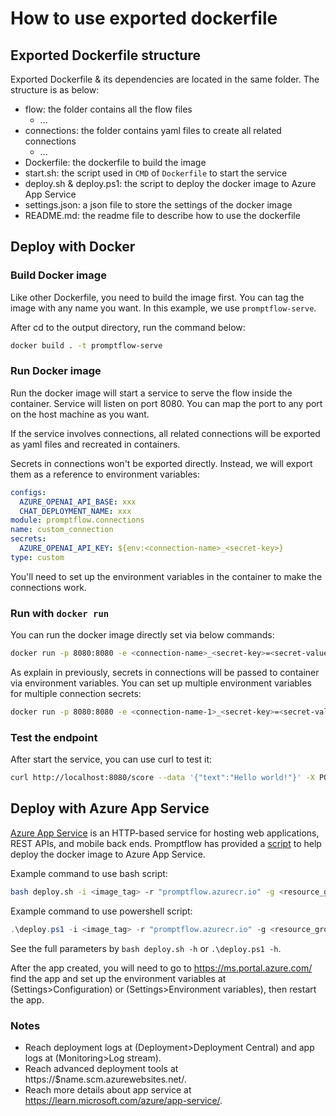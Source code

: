 # How to use exported dockerfile

## Exported Dockerfile structure

Exported Dockerfile & its dependencies are located in the same folder. The structure is as below:
- flow: the folder contains all the flow files
  - ...
- connections: the folder contains yaml files to create all related connections
  - ...
- Dockerfile: the dockerfile to build the image
- start.sh: the script used in `CMD` of `Dockerfile` to start the service
- deploy.sh & deploy.ps1: the script to deploy the docker image to Azure App Service
- settings.json: a json file to store the settings of the docker image
- README.md: the readme file to describe how to use the dockerfile

## Deploy with Docker
### Build Docker image

Like other Dockerfile, you need to build the image first. You can tag the image with any name you want. In this example, we use `promptflow-serve`.

After cd to the output directory, run the command below:

```bash
docker build . -t promptflow-serve
```

### Run Docker image

Run the docker image will start a service to serve the flow inside the container. Service will listen on port 8080.
You can map the port to any port on the host machine as you want.

If the service involves connections, all related connections will be exported as yaml files and recreated in containers.

Secrets in connections won't be exported directly. Instead, we will export them as a reference to environment variables:

```yaml
configs:
  AZURE_OPENAI_API_BASE: xxx
  CHAT_DEPLOYMENT_NAME: xxx
module: promptflow.connections
name: custom_connection
secrets:
  AZURE_OPENAI_API_KEY: ${env:<connection-name>_<secret-key>}
type: custom
```

You'll need to set up the environment variables in the container to make the connections work.

### Run with `docker run`

You can run the docker image directly set via below commands:

```bash
docker run -p 8080:8080 -e <connection-name>_<secret-key>=<secret-value> promptflow-serve
```

As explain in previously, secrets in connections will be passed to container via environment variables.
You can set up multiple environment variables for multiple connection secrets:

```bash
docker run -p 8080:8080 -e <connection-name-1>_<secret-key>=<secret-value-1> -e <connection-name-2>_<secret-key>=<secret-value-2> promptflow-serve
```

### Test the endpoint
After start the service, you can use curl to test it:

```bash
curl http://localhost:8080/score --data '{"text":"Hello world!"}' -X POST  -H "Content-Type: application/json"
```

## Deploy with Azure App Service

[Azure App Service](https://learn.microsoft.com/azure/app-service/) is an HTTP-based service for hosting web applications, REST APIs, and mobile back ends.
Promptflow has provided a [script](./deploy.sh) to help deploy the docker image to Azure App Service.

Example command to use bash script:
```bash
bash deploy.sh -i <image_tag> -r "promptflow.azurecr.io" -g <resource_group>
```

Example command to use powershell script:
```powershell
.\deploy.ps1 -i <image_tag> -r "promptflow.azurecr.io" -g <resource_group>
```

See the full parameters by `bash deploy.sh -h` or `.\deploy.ps1 -h`.

After the app created, you will need to go to https://ms.portal.azure.com/ find the app and set up the environment variables
at (Settings>Configuration) or (Settings>Environment variables), then restart the app.

### Notes
- Reach deployment logs at (Deployment>Deployment Central) and app logs at (Monitoring>Log stream).
- Reach advanced deployment tools at https://$name.scm.azurewebsites.net/.
- Reach more details about app service at https://learn.microsoft.com/azure/app-service/.

